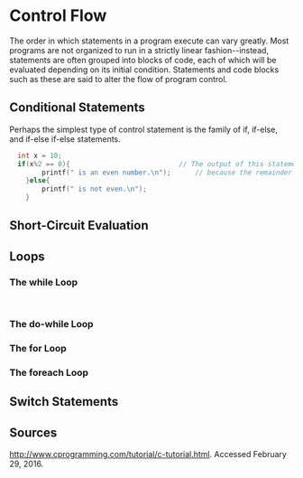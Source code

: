 # Control Flow

The order in which statements in a program execute can vary greatly. Most programs are not organized to run in a strictly linear fashion--instead, statements are often grouped into blocks of code, each of which will be evaluated depending on its initial condition. Statements and code blocks such as these are said to alter the flow of program control. 

## Conditional Statements

Perhaps the simplest type of control statement is the family of if, if-else, and if-else if-else statements. 

```c
  int x = 10;
  if(x%2 == 0){                           // The output of this statement will be: "10 is an even number."
		printf(" is an even number.\n");      // because the remainder of 10 modulo 2 is 0, thus the condition is true
	}else{
		printf(" is not even.\n");
	}
```


## Short-Circuit Evaluation

## Loops

### The while Loop

```c
  
```

### The do-while Loop

### The for Loop

### The foreach Loop

## Switch Statements

## Sources

http://www.cprogramming.com/tutorial/c-tutorial.html. Accessed February 29, 2016.
